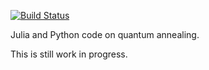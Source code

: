 [![Build Status](https://travis-ci.org/Code1983/qAnneal.svg?branch=master)](https://travis-ci.org/Code1983/qAnneal)

Julia and Python code on quantum annealing.

This is still work in progress.
